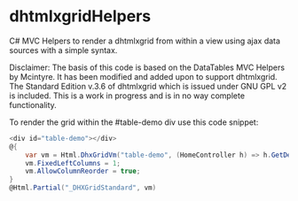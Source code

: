 dhtmlxgridHelpers
=================
C# MVC Helpers to render a dhtmlxgrid from within a view using ajax data sources with a simple syntax.

Disclaimer:
The basis of this code is based on the DataTables MVC Helpers by Mcintyre.
It has been modified and added upon to support dhtmlxgrid.
The Standard Edition v.3.6 of dhtmlxgrid which is issued under GNU GPL v2 is included.
This is a work in progress and is in no way complete functionality.

To render the grid within the #table-demo div use this code snippet:
```C#
<div id="table-demo"></div>
@{
    var vm = Html.DhxGridVm("table-demo", (HomeController h) => h.GetDemoJson());
    vm.FixedLeftColumns = 1;
    vm.AllowColumnReorder = true;
}
@Html.Partial("_DHXGridStandard", vm)
```
